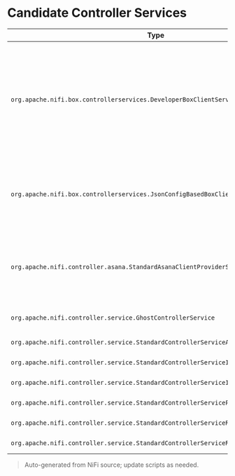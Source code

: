 # Candidate Controller Services

| Type | Properties | Relationships | Annotations | Source | Description |
|------|-----------|---------------|------------|--------|-------------|
| `org.apache.nifi.box.controllerservices.DeveloperBoxClientService` | 1 (required 1) | Developer Token | Tags: box, client, provider | nifi-extension-bundles/nifi-box-bundle/nifi-box-services/src/main/java/org/apache/nifi/box/controllerservices/DeveloperBoxClientService.java | Provides Box client objects through which Box API calls can be used. This using a developer token and is for testing only. |
| `org.apache.nifi.box.controllerservices.JsonConfigBasedBoxClientService` | 6 (required 4) | Account ID, App Actor, App Config File, App Config JSON, Connect Timeout, Read Timeout | Tags: box, client, provider | nifi-extension-bundles/nifi-box-bundle/nifi-box-services/src/main/java/org/apache/nifi/box/controllerservices/JsonConfigBasedBoxClientService.java | Provides Box client objects through which Box API calls can be used. |
| `org.apache.nifi.controller.asana.StandardAsanaClientProviderService` | 3 (required 3) | API URL, Personal Access Token, Workspace | Tags: asana, service, authentication | nifi-extension-bundles/nifi-asana-bundle/nifi-asana-services/src/main/java/org/apache/nifi/controller/asana/StandardAsanaClientProviderService.java | Common service to authenticate with Asana, and to work on a specified workspace. |
| `org.apache.nifi.controller.service.GhostControllerService` | 1 (required 1) |  |  | nifi-framework-bundle/nifi-framework/nifi-framework-core/src/main/java/org/apache/nifi/controller/service/GhostControllerService.java |  |
| `org.apache.nifi.controller.service.StandardControllerServiceApiLookup` |  |  |  | nifi-framework-bundle/nifi-framework/nifi-framework-components/src/main/java/org/apache/nifi/controller/service/StandardControllerServiceApiLookup.java |  |
| `org.apache.nifi.controller.service.StandardControllerServiceInitializationContext` |  |  |  | nifi-framework-bundle/nifi-framework/nifi-framework-components/src/main/java/org/apache/nifi/controller/service/StandardControllerServiceInitializationContext.java |  |
| `org.apache.nifi.controller.service.StandardControllerServiceInvocationHandler` |  |  |  | nifi-framework-bundle/nifi-framework/nifi-framework-components/src/main/java/org/apache/nifi/controller/service/StandardControllerServiceInvocationHandler.java |  |
| `org.apache.nifi.controller.service.StandardControllerServiceProvider` |  |  |  | nifi-framework-bundle/nifi-framework/nifi-framework-components/src/main/java/org/apache/nifi/controller/service/StandardControllerServiceProvider.java |  |
| `org.apache.nifi.controller.service.StandardControllerServiceReference` |  |  |  | nifi-framework-bundle/nifi-framework/nifi-framework-components/src/main/java/org/apache/nifi/controller/service/StandardControllerServiceReference.java |  |
| `org.apache.nifi.controller.service.StandardControllerServiceResolver` |  |  |  | nifi-framework-bundle/nifi-framework/nifi-framework-components/src/main/java/org/apache/nifi/controller/service/StandardControllerServiceResolver.java |  |

> Auto-generated from NiFi source; update scripts as needed.
